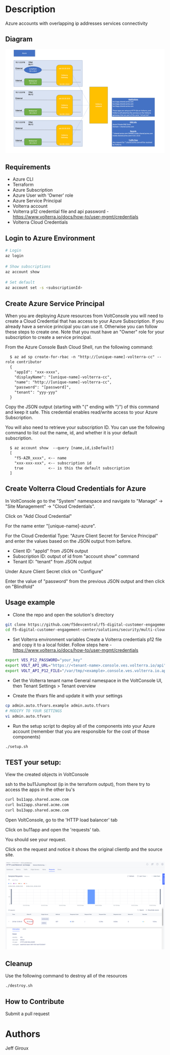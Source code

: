 # Description
Azure accounts with overlapping ip addresses services connectivity

## Diagram

![Azure accounts with overlapping ip addresses services connectivity](azure-multi-cloud-connectivity.png)


## Requirements

- Azure CLI
- Terraform
- Azure Subscription
- Azure User with 'Owner' role
- Azure Service Principal
- Volterra account
- Volterra p12 credential file and api password -  https://www.volterra.io/docs/how-to/user-mgmt/credentials
- Volterra Cloud Credentials

## Login to Azure Environment

```bash
# Login
az login

# Show subscriptions
az account show

# Set default
az account set -s <subscriptionId>
```

## Create Azure Service Principal

When you are deploying Azure resources from VoltConsole you will need to create 
a Cloud Credential that has access to your Azure Subscription. If you already
have a service principal you can use it. Otherwise you can follow these steps 
to create one. Note that you must have an "Owner" role for your subscription 
to create a service principal.

From the Azure Console Bash Cloud Shell, run the following command:

```
  $ az ad sp create-for-rbac -n "http://[unique-name]-volterra-cc" --role contributor
  {
    "appId": "xxx-xxxx",
    "displayName": "[unique-name]-volterra-cc",
    "name": "http://[unique-name]-volterra-cc",
    "password": "[password]",
    "tenant": "yyy-yyy"
  }
```

Copy the JSON output (starting with "{" ending with "}") of this command and keep it safe.
This credential enables read/write access to your Azure Subscription.

You will also need to retrieve your subscription ID. You can use the following command
to list out the name, id, and whether it is your default subscription.

```
  $ az account show  --query [name,id,isDefault]
  [
    "f5-AZR_xxxx", <-- name
    "xxx-xxx-xxx", <-- subscription id
    true           <-- is this the default subscription 
  ]
```

## Create Volterra Cloud Credentials for Azure

In VoltConsole go to the "System" namespace and navigate to "Manage" -> "Site Management" -> "Cloud Credentials".

Click on "Add Cloud Credential"

For the name enter "[unique-name]-azure".

For the Cloud Credential Type: "Azure Client Secret for Service Principal" and enter the 
values based on the JSON output from before.

- Client ID: "appId" from JSON output
- Subscription ID: output of id from "account show" command 
- Tenant ID: "tenant" from JSON output 

Under Azure Client Secret click on "Configure"

Enter the value of "password" from the previous JSON output and then click on "Blindfold"

## Usage example

- Clone the repo and open the solution's directory
```bash
git clone https://github.com/f5devcentral/f5-digital-customer-engagement-center
cd f5-digital-customer-engagement-center/solutions/security/multi-cloud-connectivity-volterra/azure/
```

- Set Volterra environment variables
Create a Volterra credentials p12 file and copy it to a local folder. Follow steps here - https://www.volterra.io/docs/how-to/user-mgmt/credentials

```bash
export VES_P12_PASSWORD="your_key"
export VOLT_API_URL="https://<tenant-name>.console.ves.volterra.io/api"
export VOLT_API_P12_FILE="/var/tmp/<example>.console.ves.volterra.io.api-creds.p12"
```

- Get the Volterra tenant name
General namespace in the VoltConsole UI, then Tenant Settings > Tenant overview

- Create the tfvars file and update it with your settings

```bash
cp admin.auto.tfvars.example admin.auto.tfvars
# MODIFY TO YOUR SETTINGS
vi admin.auto.tfvars
```

- Run the setup script to deploy all of the components into your Azure account (remember that you are responsible for the cost of those components)

```bash
./setup.sh
```

## TEST your setup:

View the created objects in VoltConsole

ssh to the bu11Jumphost (ip in the terraform output), from there try to access the apps in the other bu's


```bash
curl bu11app.shared.acme.com
curl bu12app.shared.acme.com
curl bu13app.shared.acme.com
```

Open VoltConsole, go to the 'HTTP load balancer' tab

Click on bu11app and open the 'requests' tab.

You should see your request.

Click on the request and notice it shows the original clientIp and the source site.

![Request log](request_log.png)

## Cleanup
Use the following command to destroy all of the resources

```bash
./destroy.sh
```

## How to Contribute

Submit a pull request

# Authors
Jeff Giroux
